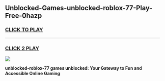 
## Unblocked-Games-unblocked-roblox-77-Play-Free-0hazp
<h3>
<a href="https://premium76.site?title=unblocked-roblox-77&ref=19M">CLICK TO PLAY</a></h3>
<hr>

<h3>
<a href="https://premium76.site?title=unblocked-roblox-77&ref=19M">CLICK 2 PLAY</a>
  
</h3>

<a href="https://premium76.site?title=unblocked-roblox-77&ref=19M"><img src="https://clearcache.store/games.png"></a>


**unblocked-roblox-77 games unblocked: Your Gateway to Fun and Accessible Online Gaming**
